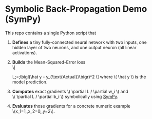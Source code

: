 # Symbolic Back-Propagation Demo (SymPy)

This repo contains a single Python script that

1. **Defines** a tiny fully-connected neural network with two inputs, one hidden layer
   of two neurons, and one output neuron (all linear activations).
2. **Builds** the Mean-Squared-Error loss  
   \\[
   
     L\;=\;\bigl(\hat y - y_{\text{Actual}}\bigr)^2
   \\]
   where \\( \hat y \\) is the model prediction.
4. **Computes** exact gradients \\( \partial L / \partial w_i \\) and  
   \\( \partial L / \partial b_i \\) symbolically using
   [SymPy](https://www.sympy.org).
5. **Evaluates** those gradients for a concrete numeric example  
   \\(x_1=1,\,x_2=0,\,y=2\\).
